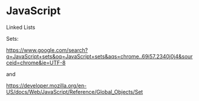 # JavaScript

Linked Lists

Sets: 

https://www.google.com/search?q=JavaScript+sets&oq=JavaScript+sets&aqs=chrome..69i57.2340j0j4&sourceid=chrome&ie=UTF-8

and

https://developer.mozilla.org/en-US/docs/Web/JavaScript/Reference/Global_Objects/Set